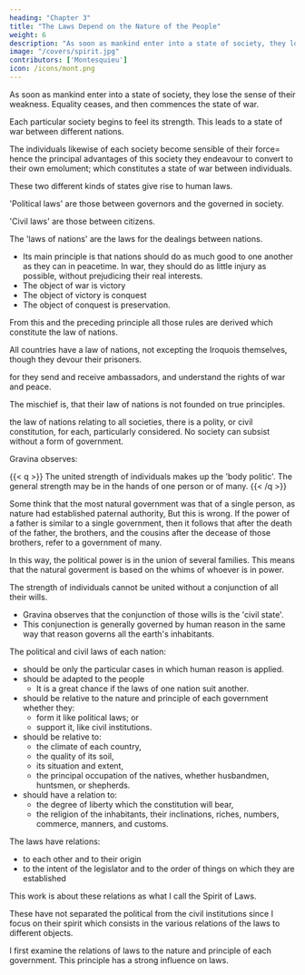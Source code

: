 ```yaml
---
heading: "Chapter 3"
title: "The Laws Depend on the Nature of the People"
weight: 6
description: "As soon as mankind enter into a state of society, they lose the sense of their weakness. Equality ceases, and then commences the state of war"
image: "/covers/spirit.jpg"
contributors: ['Montesquieu']
icon: /icons/mont.png
---
```



As soon as mankind enter into a state of society, they lose the sense of their weakness. Equality ceases, and then commences the state of war.

Each particular society begins to feel its strength. This leads to a state of war between different nations. 

The individuals likewise of each society become sensible of their force= hence the principal advantages of this society they endeavour to convert to their own emolument; which constitutes a state of war between individuals.

These two different kinds of states give rise to human laws.

<!-- Considered as inhabitants of so great a planet, which necessarily contains a variety of nations, they have laws relative to their mutual intercourse, which is what we call 
 -->

'Political laws' are those between governors and the governed in society.  

'Civil laws' are those between citizens.

The 'laws of nations' are the laws for the dealings between nations. 
- Its main principle is that nations should do as much good to one another as they can in peacetime. In war, they should do as little injury as possible, without prejudicing their real interests.
- The object of war is victory
- The object of victory is conquest
- The object of conquest is preservation.

From this and the preceding principle all those rules are derived which constitute the law of nations.

All countries have a law of nations, not excepting the Iroquois themselves, though they devour their prisoners.

for they send and receive ambassadors, and understand the rights of war and peace.

The mischief is, that their law of nations is not founded on true principles.

the law of nations relating to all societies, there is a polity, or civil constitution, for each, particularly considered. No society can subsist without a form of government. 

Gravina observes:

{{< q >}}
The united strength of individuals makes up the 'body politic'. The general strength may be in the hands of one person or of many.
{{< /q >}}


Some think that the most natural government was that of a single person, as nature had established paternal authority, But this is wrong. If the power of a father is similar to a single government, then it follows that after the death of the father, the brothers, and the cousins after the decease of those brothers, refer to a government of many. 

In this way, the political power is in the union of several families. This means that the natural goverment is based on the whims of whoever is in power. 

The strength of individuals cannot be united without a conjunction of all their wills. 
- Gravina observes that the conjunction of those wills is the 'civil state'.
- This conjunection is generally governed by human reason in the same way that reason governs all the earth's inhabitants.

The political and civil laws of each nation:
- should be only the particular cases in which human reason is applied.
- should be adapted to the people
  - It is a great chance if the laws of one nation suit another. 
- should be relative to the nature and principle of each government whether they:
  - form it like political laws; or
  - support it, like civil institutions.
- should be relative to:
  - the climate of each country,
  - the quality of its soil,
  - its situation and extent,
  - the principal occupation of the natives, whether husbandmen, huntsmen, or shepherds.
- should have a relation to:
  - the degree of liberty which the constitution will bear,
  - the religion of the inhabitants, their inclinations, riches, numbers, commerce, manners, and customs.

The laws have relations:
- to each other and to their origin
- to the intent of the legislator and to the order of things on which they are established

<!--  in all which different lights they should be considered. -->

This work is about these relations as what I call the Spirit of Laws. 

These have not separated the political from the civil institutions since I focus on their spirit which consists in the various relations of the laws to different objects.

<!-- , it is not so much my business to follow the natural order of laws, as that of these relations and objects. -->

I first examine the relations of laws to the nature and principle of each government. This principle has a strong influence on laws. <!-- , I shall make it my study to understand it thoroughly; and, if I can but once establish it, the laws will soon appear to flow from thence as from their source. I shall proceed afterwards to other more particular relations.
 -->